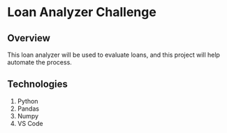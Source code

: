 # Loan Analyzer Challenge

## Overview

This loan analyzer will be used to evaluate loans, and this project will help automate the process.


## Technologies

1. Python 
2. Pandas
3. Numpy
4. VS Code
